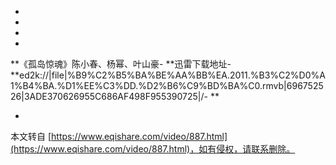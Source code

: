 -
-
-
-
**《孤岛惊魂》陈小春、杨幂、叶山豪-
**迅雷下载地址-
**ed2k://|file|%B9%C2%B5%BA%BE%AA%BB%EA.2011.%B3%C2%D0%A1%B4%BA.%D1%EE%C3%DD.%D2%B6%C9%BD%BA%C0.rmvb|696752526|3ADE370626955C686AF498F955390725|/-
**

-

本文转自 [https://www.eqishare.com/video/887.html](https://www.eqishare.com/video/887.html)，如有侵权，请联系删除。
